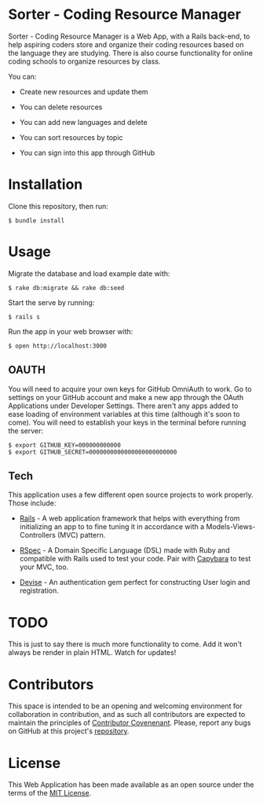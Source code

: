 # Sorter - Coding Resource Manager

Sorter - Coding Resource Manager is a Web App, with a Rails back-end, to help aspiring coders store and organize their coding resources based on the language they are studying. There is also course functionality for online coding schools to organize resources by class.

You can:

* Create new resources and update them

* You can delete resources

* You can add new languages and delete

* You can sort resources by topic

* You can sign into this app through GitHub

# Installation

Clone this repository, then run:
```
$ bundle install
```

# Usage

Migrate the database and load example date with:
```
$ rake db:migrate && rake db:seed
```
Start the serve by running:
```
$ rails s
```
Run the app in your web browser with:
```
$ open http://localhost:3000
```

## OAUTH

You will need to acquire your own keys for GitHub OmniAuth to work. Go to settings on your GitHub account and make a new app through the OAuth Applications under Developer Settings. There aren't any apps added to ease loading of environment variables at this time (although it's soon to come). You will need to establish your keys in the terminal before running the server:
```
$ export GITHUB_KEY=000000000000
$ export GITHUB_SECRET=0000000000000000000000000
```

## Tech

This application uses a few different open source projects to work properly. Those include:

* [Rails](https://github.com/rails/rails) - A web application framework that helps with everything from initializing an app to to fine tuning it in accordance with a Models-Views-Controllers (MVC) pattern.

* [RSpec](https://github.com/rspec/rspec) - A Domain Specific Language (DSL) made with Ruby and compatible with Rails used to test your code. Pair with [Capybara](https://github.com/teamcapybara/capybara) to test your MVC, too.

* [Devise](https://github.com/plataformatec/devise) - An authentication gem perfect for constructing User login and registration.

# TODO

This is just to say there is much more functionality to come. Add it won't always be render in plain HTML. Watch for updates!

# Contributors

This space is intended to be an opening and welcoming environment for collaboration in contribution, and as such all contributors are expected to maintain the principles of [Contributor Covenenant](http://contributor-covenant.org/). Please, report any bugs on GitHub at this project's [repository](https://github.com/abonner1/code_learning_resources_manager).

# License

This Web Application has been made available as an open source under the terms of the [MIT License](https://github.com/abonner1/code_learning_resources_manager/blob/master/LICENSE.md).
